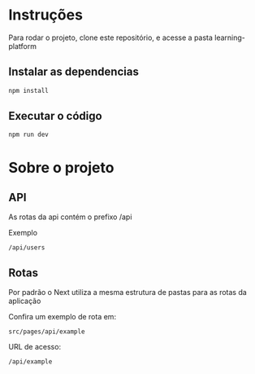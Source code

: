 # Instruções

Para rodar o projeto, clone este repositório, e acesse a pasta learning-platform

## Instalar as dependencias

```bash
npm install
```

## Executar o código

```bash
npm run dev
```

# Sobre o projeto

## API

As rotas da api contém o prefixo /api

Exemplo

```
/api/users
```

## Rotas

Por padrão o Next utiliza a mesma estrutura de pastas para as rotas da aplicação

Confira um exemplo de rota em:

```
src/pages/api/example
```

URL de acesso:

```
/api/example
```
